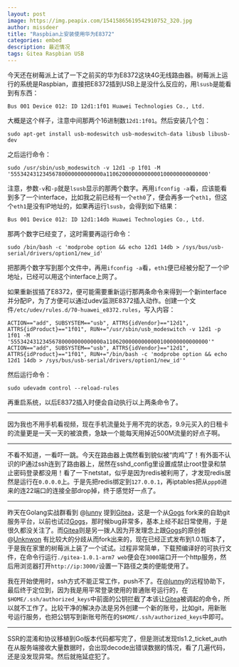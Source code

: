 ```yaml
---
layout: post
image: https://img.peapix.com/15415865619542910752_320.jpg
author: missdeer
title: "Raspbian上安装使用华为E8372"
categories: embed
description: 最近情况
tags: Gitea Raspbian USB
---
```


今天还在树莓派上试了一下之前买的华为E8372这块4G无线路由器。树莓派上运行的系统是Raspbian，直接把E8372插到USB上是没什么反应的，用`lsusb`是能看到有东西：

```shell
Bus 001 Device 012: ID 12d1:1f01 Huawei Technologies Co., Ltd. 
```

大概是这个样子，注意中间那两个16进制数`12d1:1f01`。然后安装几个包：

```shell
sudo apt-get install usb-modeswitch usb-modeswitch-data libusb libusb-dev
```

之后运行命令：

```shell
sudo /usr/sbin/usb_modeswitch -v 12d1 -p 1f01 -M '55534243123456780000000000000a11062000000000000100000000000000'
```

注意，参数`-v`和`-p`就是`lsusb`显示的那两个数字。再用`ifconfig -a`看，应该能看到多了一个interface，比如我之前已经有一个`eth0`了，便会再多一个`eth1`，但这个`eth1`是没有IP地址的，如果再运行`lsusb`，会得到如下结果：

```shell
Bus 001 Device 012: ID 12d1:14db Huawei Technologies Co., Ltd. 
```

那两个数字已经变了，这时需要再运行命令：

```shell
sudo /bin/bash -c 'modprobe option && echo 12d1 14db > /sys/bus/usb-serial/drivers/option1/new_id'
```

把那两个数字写到那个文件中，再用`ifconfig -a`看，`eth1`便已经被分配了一个IP地址，已经可以用这个interface上网了。

如果重新拔插了E8372，便可能需要重新运行那两条命令来得到一个新interface并分配IP，为了方便可以通过udev监测E8372插入动作。创建一个文件`/etc/udev/rules.d/70-huawei_e8372.rules`，写入内容：

```
ACTION=="add", SUBSYSTEM=="usb", ATTRS{idVendor}=="12d1", ATTRS{idProduct}=="1f01", RUN+="/usr/sbin/usb_modeswitch -v 12d1 -p 1f01 -M '55534243123456780000000000000a11062000000000000100000000000000'" 
ACTION=="add", SUBSYSTEM=="usb", ATTRS{idVendor}=="12d1", ATTRS{idProduct}=="1f01", RUN+="/bin/bash -c 'modprobe option && echo 12d1 14db > /sys/bus/usb-serial/drivers/option1/new_id'"
```

然后运行命令：

```shell
sudo udevadm control --reload-rules
```

再重启系统，以后E8372插入时便会自动执行以上两条命令了。

----

因为我也不用手机看视频，现在手机流量处于用不完的状态，9.9元买入的日租卡的流量更是一天一天的被浪费，急缺一个能每天用掉近500M流量的好点子啊。

----

不看不知道，一看吓一跳。今天在路由器上偶然看到貌似被“肉鸡”了！有外面不认识的IP通过ssh连到了路由器上，居然在sshd_config里设置成禁止root登录和禁止密码登录都没用！看了一下netstat，似乎是因为redis被利用了，才发现redis居然是运行在`0.0.0.0`上。于是先把redis绑定到`127.0.0.1`，再iptables把从`ppp0`进来的连22端口的连接全部drop掉，终于感觉好一点了。

------

昨天在Golang实战群看到 @[lunny](https://github.com/lunny) 提到[Gitea](https://github.com/go-gitea/gitea)，这是一个从[Gogs](https://github.com/gogits/gogs) fork来的自助git服务平台，以前也试过[Gogs](https://github.com/gogits/gogs)，那时候bug非常多，基本上经不起日常使用，于是很久都没关注了。而[Gitea](https://github.com/go-gitea/gitea)则是另一拨人因为开发理念上跟[Gogs](https://github.com/gogits/gogs)的原创者 @[Unknwon](https://github.com/Unknwon) 有比较大的分歧从而fork出来的，现在已经正式发布到1.0.1版本了，于是我在家里的树莓派上装了一个试试。过程非常简单，下载预编译好的可执行文件，在命令行运行`./gitea-1.0.1-arm7 web`便会在`3000`端口开一个http服务，然后用浏览器打开`http://ip:3000/`设置一下路径之类的便能使用了。

我在开始使用时，ssh方式不能正常工作，push不了。在[@lunny](https://github.com/lunny)的远程协助下，最后终于定位到，因为我是用平常登录使用的普通账号运行的，在`$HOME/.ssh/authorized_keys`中前面的公钥拦截了本该让[Gitea](https://github.com/go-gitea/gitea)被调起的命令，所以就不工作了。比较干净的解决办法是另外创建一个新的账号，比如git，用新账号运行服务，也把公钥写到新账号所在的`$HOME/.ssh/authorized_keys`中即可。

----

SSR的混淆和协议移植到Go版本代码都写完了，但是测试发现tls1.2_ticket_auth在从服务端接收大量数据时，会出现decode出错误数据的情况，看了几遍代码，还是没发现异常。然后就拖延症犯了。

